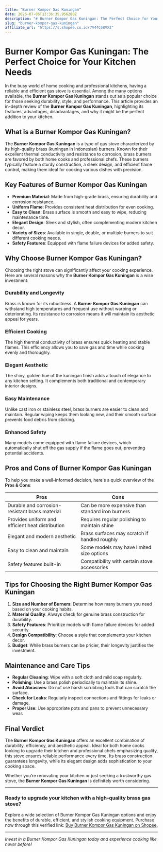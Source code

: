 ```yaml
---
title: "Burner Kompor Gas Kuningan"
date: 2025-07-06T13:36:35.956280Z
description: "# Burner Kompor Gas Kuningan: The Perfect Choice for Your Kitchen Needs..."
slug: "burner-kompor-gas-kuningan"
affiliate_url: "https://s.shopee.co.id/7V44C68VX2"
---
```

# Burner Kompor Gas Kuningan: The Perfect Choice for Your Kitchen Needs

In the busy world of home cooking and professional kitchens, having a reliable and efficient gas stove is essential. Among the many options available, the **Burner Kompor Gas Kuningan** stands out as a popular choice for those seeking durability, style, and performance. This article provides an in-depth review of the **Burner Kompor Gas Kuningan**, highlighting its features, advantages, disadvantages, and why it might be the perfect addition to your kitchen.

## What is a Burner Kompor Gas Kuningan?

The **Burner Kompor Gas Kuningan** is a type of gas stove characterized by its high-quality brass (kuningan in Indonesian) burners. Known for their excellent thermal conductivity and resistance to corrosion, brass burners are favored by both home cooks and professional chefs. These burners typically feature a sturdy construction, a sleek design, and efficient flame control, making them ideal for cooking various dishes with precision.

## Key Features of Burner Kompor Gas Kuningan

- **Premium Material**: Made from high-grade brass, ensuring durability and corrosion resistance.
- **Uniform Flame**: Provides consistent heat distribution for even cooking.
- **Easy to Clean**: Brass surface is smooth and easy to wipe, reducing maintenance time.
- **Elegant Design**: Sleek and stylish, often complementing modern kitchen decor.
- **Variety of Sizes**: Available in single, double, or multiple burners to suit different cooking needs.
- **Safety Features**: Equipped with flame failure devices for added safety.

## Why Choose Burner Kompor Gas Kuningan?

Choosing the right stove can significantly affect your cooking experience. Here are several reasons why the **Burner Kompor Gas Kuningan** is a wise investment:

### Durability and Longevity

Brass is known for its robustness. A **Burner Kompor Gas Kuningan** can withstand high temperatures and frequent use without warping or deteriorating. Its resistance to corrosion means it will maintain its aesthetic appeal for years.

### Efficient Cooking

The high thermal conductivity of brass ensures quick heating and stable flames. This efficiency allows you to save gas and time while cooking evenly and thoroughly.

### Elegant Aesthetic

The shiny, golden hue of the kuningan finish adds a touch of elegance to any kitchen setting. It complements both traditional and contemporary interior designs.

### Easy Maintenance

Unlike cast iron or stainless steel, brass burners are easier to clean and maintain. Regular wiping keeps them looking new, and their smooth surface prevents food debris from sticking.

### Enhanced Safety

Many models come equipped with flame failure devices, which automatically shut off the gas supply if the flame goes out, preventing potential accidents.

## Pros and Cons of Burner Kompor Gas Kuningan

To help you make a well-informed decision, here's a quick overview of the **Pros & Cons**:

| Pros                                             | Cons                                               |
|---------------------------------------------------|----------------------------------------------------|
| Durable and corrosion-resistant brass material | Can be more expensive than standard iron burners |
| Provides uniform and efficient heat distribution| Requires regular polishing to maintain shine   |
| Elegant and modern aesthetic                   | Brass surfaces may scratch if handled roughly  |
| Easy to clean and maintain                      | Some models may have limited size options      |
| Safety features built-in                        | Compatibility with certain stove accessories  |

## Tips for Choosing the Right Burner Kompor Gas Kuningan

1. **Size and Number of Burners**: Determine how many burners you need based on your cooking habits.
2. **Material Quality**: Always check for genuine brass construction for durability.
3. **Safety Features**: Prioritize models with flame failure devices for added security.
4. **Design Compatibility**: Choose a style that complements your kitchen decor.
5. **Budget**: While brass burners can be pricier, their longevity justifies the investment.

## Maintenance and Care Tips

- **Regular Cleaning**: Wipe with a soft cloth and mild soap regularly.
- **Polishing**: Use a brass polish periodically to maintain its shine.
- **Avoid Abrasives**: Do not use harsh scrubbing tools that can scratch the surface.
- **Check for Leaks**: Regularly inspect connections and fittings for leaks or damage.
- **Proper Use**: Use appropriate pots and pans to prevent unnecessary wear.

## Final Verdict

The **Burner Kompor Gas Kuningan** offers an excellent combination of durability, efficiency, and aesthetic appeal. Ideal for both home cooks looking to upgrade their kitchen and professional chefs emphasizing quality, this stove ensures reliable performance every time. Its brass construction guarantees longevity, while its elegant design adds sophistication to your cooking space.

Whether you're renovating your kitchen or just seeking a trustworthy gas stove, the **Burner Kompor Gas Kuningan** is definitely worth considering.

---

### Ready to upgrade your kitchen with a high-quality brass gas stove? 

Explore a wide selection of Burner Kompor Gas Kuningan options and enjoy the benefits of durable, efficient, and stylish cooking equipment. Purchase now through this verified link: [Buy Burner Kompor Gas Kuningan on Shopee](https://s.shopee.co.id/7V44C68VX2).

---

*Invest in a Burner Kompor Gas Kuningan today and experience cooking like never before!*